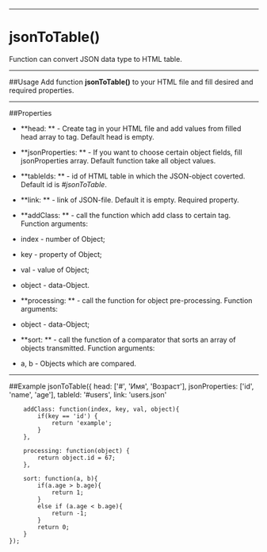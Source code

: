 ----
# jsonToTable()

Function can convert JSON data type to HTML table.

----
##Usage
Add function **jsonToTable()** to your HTML file and fill desired and required properties.

----
##Properties
* **head: ** - Create tag <thead></thead> in your HTML file and add values from filled head array to <td></td> tag. Default head is empty.

* **jsonProperties: ** - If you want to choose certain object fields, fill  jsonProperties array. Default function take all object values.

* **tableIds: ** - id of HTML table in which the JSON-object coverted. Default id is *#jsonToTable*.

* **link: ** - link of JSON-file. Default it is empty. Required property.
* **addClass: ** - call the function which add class to certain <td></td> tag. Function arguments:
 * index - number of Object;
 * key - property of Object;
 * val - value of Object;
 * object - data-Object.

* **processing: ** - call the function for object pre-processing. Function arguments:
 * object - data-Object;

* **sort: ** - call the function of a comparator that sorts an array of objects transmitted. Function arguments:
 * a, b - Objects which are compared.

----
##Example
    jsonToTable({
	        head: ['#', 'Имя', 'Возраст'],
		jsonProperties: ['id', 'name', 'age'],
		tableId: '#users',
		link: 'users.json'
        
		addClass: function(index, key, val, object){
			if(key == 'id') {
				return 'example';
			}
		},
		
		processing: function(object) {
			return object.id = 67;
		},
		
		sort: function(a, b){
			if(a.age > b.age){
				return 1;
			}
			else if (a.age < b.age){
				return -1;
			}
			return 0;
		} 
	});

